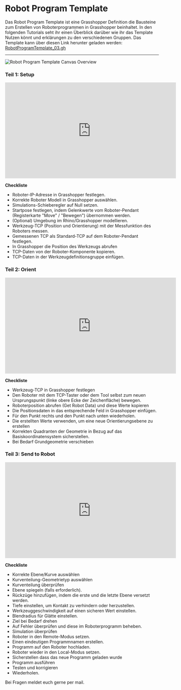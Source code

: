 # Robot Program Template

Das Robot Program Template ist eine Grasshopper Definition die Bausteine zum Erstellen von Roboterprogrammen in Grasshopper beinhaltet.
In den folgenden Tutorials seht ihr einen Überblick darüber wie ihr das Template Nutzen könnt und erklärungen zu den verschiedenen Gruppen.
Das Template kann über diesen Link herunter geladen werden: 
[RobotProgramTemplate_03.gh](https://drive.google.com/open?id=1Smw6pcyGFJC1F1AR0f8tUBgt4BY2mlfh&usp=drive_fs)

______
![Robot Program Template Canvas Overview](/RobotProgramTemplate_03.gh.png)

### Teil 1: Setup 
<iframe width="560" height="315" src="https://www.youtube-nocookie.com/embed/Jcs14sc_ZFg?si=-tSmyixQ81Ex4ePj" title="YouTube video player" frameborder="0" allow="accelerometer; autoplay; clipboard-write; encrypted-media; gyroscope; picture-in-picture; web-share" referrerpolicy="strict-origin-when-cross-origin" allowfullscreen></iframe>

**Checkliste**

- Roboter-IP-Adresse in Grasshopper festlegen.
- Korrekte Roboter Modell in Grasshopper auswählen.
- Simulations-Schieberegler auf Null setzen.
- Startpose festlegen, indem Gelenkwerte vom Roboter-Pendant (Registerkarte "Move" / "Bewegen") übernommen werden.
- (Optional) Umgebung im Rhino/Grasshopper modellieren.
- Werkzeug-TCP (Position und Orientierung) mit der Messfunktion des Roboters messen.
- Gemessenen TCP als Standard-TCP auf dem Roboter-Pendant festlegen.
- In Grasshopper die Position des Werkzeugs abrufen
- TCP-Daten von der Roboter-Komponente kopieren.
- TCP-Daten in der Werkzeugdefinitionsgruppe einfügen.


### Teil 2: Orient
<iframe width="560" height="315" src="https://www.youtube-nocookie.com/embed/9BAcOcc4xtM?si=37ALhHSh7vH5JmVj" title="YouTube video player" frameborder="0" allow="accelerometer; autoplay; clipboard-write; encrypted-media; gyroscope; picture-in-picture; web-share" referrerpolicy="strict-origin-when-cross-origin" allowfullscreen></iframe>

**Checkliste**

- Werkzeug-TCP in Grasshopper festlegen
- Den Roboter mit dem TCP-Taster oder dem Tool selbst zum neuen Ursprungspunkt (linke obere Ecke der Zeichenfläche) bewegen.
- Roboterposition abrufen (Get Robot Data) und diese Werte kopieren
- Die Positionsdaten in das entsprechende Feld in Grasshopper einfügen.
- Für den Punkt rechts und den Punkt nach unten wiederholen.
- Die erstellten Werte verwenden, um eine neue Orientierungsebene zu erstellen
- Korrekten Quadranten der Geometrie in Bezug auf das Basiskoordinatensystem sicherstellen.
- Bei Bedarf Grundgeometrie verschieben


### Teil 3: Send to Robot
<iframe width="560" height="315" src="https://www.youtube-nocookie.com/embed/PxDVQCtc5ak?si=3wUyL0x-ksVh6Yh9" title="YouTube video player" frameborder="0" allow="accelerometer; autoplay; clipboard-write; encrypted-media; gyroscope; picture-in-picture; web-share" referrerpolicy="strict-origin-when-cross-origin" allowfullscreen></iframe>

**Checkliste**

- Korrekte Ebene/Kurve auswählen
- Kurventeilung-Geometrietyp auswählen
- Kurventeilung überprüfen
- Ebene spiegeln (falls erforderlich).
- Rückzüge hinzufügen, indem die erste und die letzte Ebene versetzt werden.
- Tiefe einstellen, um Kontakt zu verhindern oder herzustellen.
- Werkzeuggeschwindigkeit auf einen sicheren Wert einstellen.
- Blendradius für Glätte einstellen.
- Ziel bei Bedarf drehen
- Auf Fehler überprüfen und diese im Roboterprogramm beheben.
- Simulation überprüfen
- Roboter in den Remote-Modus setzen.
- Einen eindeutigen Programmnamen erstellen.
- Programm auf den Roboter hochladen.
- Roboter wieder in den Local-Modus setzen.
- Sicherstellen dass das neue Programm geladen wurde
- Programm ausführen
- Testen und korrigieren
- Wiederholen.

Bei Fragen meldet euch gerne per mail. 